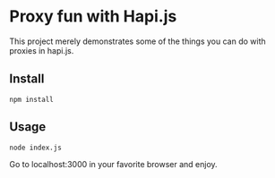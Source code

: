 
# Proxy fun with Hapi.js

This project merely demonstrates some of the things you can do with proxies in hapi.js.

## Install

```
npm install
```

## Usage

```
node index.js
```

Go to localhost:3000 in your favorite browser and enjoy.

